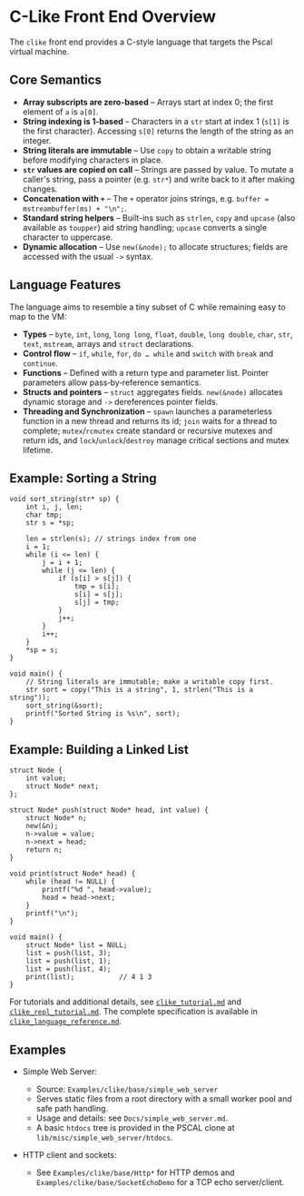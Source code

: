 # C-Like Front End Overview

The `clike` front end provides a C-style language that targets the
Pscal virtual machine.

## Core Semantics

- **Array subscripts are zero-based** – Arrays start at index 0; the first
  element of `a` is `a[0]`.
- **String indexing is 1-based** – Characters in a `str` start at index 1
  (`s[1]` is the first character). Accessing `s[0]` returns the length of the
  string as an integer.
- **String literals are immutable** – Use `copy` to obtain a writable
  string before modifying characters in place.
- **`str` values are copied on call** – Strings are passed by value. To
  mutate a caller's string, pass a pointer (e.g. `str*`) and write back to
  it after making changes.
- **Concatenation with `+`** – The `+` operator joins strings, e.g.
  `buffer = mstreambuffer(ms) + "\n";`.
- **Standard string helpers** – Built-ins such as `strlen`, `copy` and
  `upcase` (also available as `toupper`) aid string handling; `upcase`
  converts a single character to uppercase.
- **Dynamic allocation** – Use `new(&node);` to allocate structures;
  fields are accessed with the usual `->` syntax.

## Language Features

The language aims to resemble a tiny subset of C while remaining easy to map
to the VM:

- **Types** – `byte`, `int`, `long`, `long long`, `float`, `double`,
  `long double`, `char`, `str`, `text`, `mstream`, arrays and `struct`
  declarations.
- **Control flow** – `if`, `while`, `for`, `do … while` and `switch` with
  `break` and `continue`.
- **Functions** – Defined with a return type and parameter list. Pointer
  parameters allow pass‑by‑reference semantics.
- **Structs and pointers** – `struct` aggregates fields. `new(&node)` allocates
  dynamic storage and `->` dereferences pointer fields.
- **Threading and Synchronization** – `spawn` launches a parameterless function in a new thread and returns its id; `join` waits for a thread to complete; `mutex`/`rcmutex` create standard or recursive mutexes and return ids, and `lock`/`unlock`/`destroy` manage critical sections and mutex lifetime.

## Example: Sorting a String

```clike
void sort_string(str* sp) {
    int i, j, len;
    char tmp;
    str s = *sp;

    len = strlen(s); // strings index from one
    i = 1;
    while (i <= len) {
        j = i + 1;
        while (j <= len) {
            if (s[i] > s[j]) {
                tmp = s[i];
                s[i] = s[j];
                s[j] = tmp;
            }
            j++;
        }
        i++;
    }
    *sp = s;
}

void main() {
    // String literals are immutable; make a writable copy first.
    str sort = copy("This is a string", 1, strlen("This is a string"));
    sort_string(&sort);
    printf("Sorted String is %s\n", sort);
}

```

## Example: Building a Linked List

```clike
struct Node {
    int value;
    struct Node* next;
};

struct Node* push(struct Node* head, int value) {
    struct Node* n;
    new(&n);
    n->value = value;
    n->next = head;
    return n;
}

void print(struct Node* head) {
    while (head != NULL) {
        printf("%d ", head->value);
        head = head->next;
    }
    printf("\n");
}

void main() {
    struct Node* list = NULL;
    list = push(list, 3);
    list = push(list, 1);
    list = push(list, 4);
    print(list);           // 4 1 3
}

```

For tutorials and additional details, see
[`clike_tutorial.md`](clike_tutorial.md) and
[`clike_repl_tutorial.md`](clike_repl_tutorial.md). The complete
specification is available in
[`clike_language_reference.md`](clike_language_reference.md).

## Examples

- Simple Web Server:
  - Source: `Examples/clike/base/simple_web_server`
  - Serves static files from a root directory with a small worker pool and safe path handling.
  - Usage and details: see `Docs/simple_web_server.md`.
  - A basic `htdocs` tree is provided in the PSCAL clone at `lib/misc/simple_web_server/htdocs`.

- HTTP client and sockets:
  - See `Examples/clike/base/Http*` for HTTP demos and `Examples/clike/base/SocketEchoDemo` for a TCP echo server/client.
